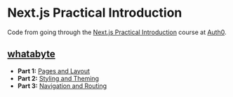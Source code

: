 # Next.js Practical Introduction

Code from going through the [Next.js Practical Introduction](https://www.udemy.com/course/universal-react-with-nextjs-the-ultimate-guide/) course at [Auth0](https://auth0.com).

## [whatabyte](whatabyte)

- **Part 1:** [Pages and Layout](https://auth0.com/blog/next-js-practical-introduction-for-react-developers-part-1/)
- **Part 2:** [Styling and Theming](https://auth0.com/blog/next-js-practical-introduction-for-react-developers-part-2/)
- **Part 3:** [Navigation and Routing](https://auth0.com/blog/next-js-practical-introduction-for-react-developers-part-3/)
